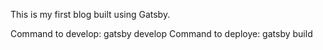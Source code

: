 This is my first blog built using Gatsby.

Command to develop: gatsby develop
Command to deploye: gatsby build